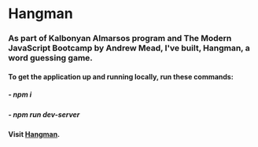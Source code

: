 # Hangman

### As part of Kalbonyan Almarsos program and The Modern JavaScript Bootcamp by Andrew Mead, I've built, Hangman, a word guessing game. 

#### To get the application up and running locally, run these commands:
##### - npm i
##### - npm run dev-server

#### Visit [Hangman](https://hangame.netlify.app/).
